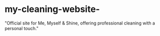 # my-cleaning-website-
"Official site for Me, Myself &amp; Shine, offering professional cleaning with a personal touch."
